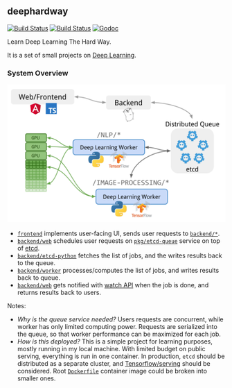 ## deephardway

[![Build Status](https://img.shields.io/travis/gyuho/deephardway.svg?style=flat-square)](https://travis-ci.org/gyuho/deephardway)
[![Build Status](https://semaphoreci.com/api/v1/gyuho/deephardway/branches/master/shields_badge.svg)](https://semaphoreci.com/gyuho/deephardway)
[![Godoc](http://img.shields.io/badge/go-documentation-blue.svg?style=flat-square)](https://godoc.org/github.com/gyuho/deephardwayhardway)

Learn Deep Learning The Hard Way.

It is a set of small projects on [Deep Learning](https://en.wikipedia.org/wiki/Deep_learning).

### System Overview

<img src="./architecture.png" alt="architecture" width="620">

- [`frontend`](https://github.com/gyuho/deephardway/tree/master/frontend) implements user-facing UI, sends user requests to [`backend/*`](https://github.com/gyuho/deephardway/tree/master/backend).
- [`backend/web`](https://github.com/gyuho/deephardway/tree/master/backend/web) schedules user requests on [`pkg/etcd-queue`](https://github.com/gyuho/deephardway/tree/master/pkg/etcd-queue) service on top of [etcd](https://github.com/coreos/etcd).
- [`backend/etcd-python`](https://github.com/gyuho/deephardway/tree/master/backend/etcd-python) fetches the list of jobs, and the writes results back to the queue.
- [`backend/worker`](https://github.com/gyuho/deephardway/tree/master/backend/worker) processes/computes the list of jobs, and writes results back to queue.
- [`backend/web`](https://github.com/gyuho/deephardway/tree/master/backend/web) gets notified with [watch API](https://godoc.org/github.com/coreos/etcd/clientv3#Watcher) when the job is done, and returns results back to users.

Notes:

- *Why is the queue service needed?* Users requests are concurrent, while worker has only limited computing power. Requests are serialized into the queue, so that worker performance can be maximized for each job.
- *How is this deployed?* This is a simple project for learning purposes, mostly running in my local machine. With limited budget on public serving, everything is run in one container. In production, `etcd` should be distributed as a separate cluster, and [Tensorflow/serving](https://tensorflow.github.io/serving/) should be considered. Root [`Dockerfile`](./Dockerfile) container image could be broken into smaller ones.
